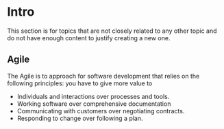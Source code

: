 # Intro

This section is for topics that are not closely related to any other topic and do not have enough content to justify creating a new one.

## Agile

The Agile is to approach for software development that relies on the following principles: you have to give more value to

- Individuals and interactions over processes and tools.
- Working software over comprehensive documentation
- Communicating with customers over negotiating contracts.
- Responding to change over following a plan.
